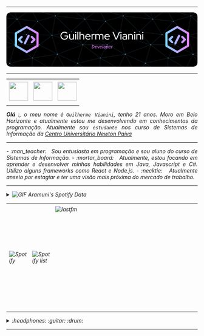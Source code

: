 ----

<div align="center">
<IMG alt="Header" src="https://github.com/GuilhermeVianini/GuilhermeVianini/blob/9abb6539927b32b51765972ddcda24f04707f33c/IMG/github-header-image.png"/>
</div>

-----

<div align="center">
<table>
<tr>
 <td align="center" colspan="11"></td>
</tr> 
<tr>
<td><a href="https://replit.com/@GuiVianini"><img src="https://github.com/GuilhermeVianini/GuilhermeVianini/main/IMG/replit2.png?raw=true" width="50px" height="50px"/></a>
</td>
<td><a href="mailto:guilhermevianinipereira@gmail.com" target="_blank"><img src="https://github.com/GuilhermeVianini/GuilhermeVianini/main/IMG/email-imagem.png?raw=true" width="50px" height="50px"/></a>
</td>
<td><a href="https://www.linkedin.com/in/guilherme-vianini-90174922b/" target="_blank"><img src="https://github.com/GuilhermeVianini/GuilhermeVianini/main/IMG/linkedin2.png?raw=true" width="50px" height="50px"/></a>
</td>

<!--<td><a href="https://slack.com/app_redirect?channel=UVD9N6VCL"><img src="https://github.com/joaopauloaramuni/joaopauloaramuni/blob/main/img/slack.png?raw=true" width="50px" height="50px"/></a>
</td>-->

</td>

</tr>
<tr>
 <td align="center" colspan="11"></td>
</tr> 
</table>

</div>
<div align="justify">
<i><b>Olá</b> :, o meu nome é <code>Guilherme Vianini</code>, tenho 21 anos. Moro em Belo Horizonte e atualmente estou me desenvolvendo em conhecimentos da programação.  Atualmente sou <code>estudante</code> nos curso de Sistemas de Informação da <a href="https://newtonpaiva.br/" target="_blank">Centro Universitário Newton Paiva</a>
</div>

-----

<div>
<div>

</div>

<div align="justify">
<p> 
- :man_teacher: &nbsp; Sou entusiasta em programação e sou aluno do curso de Sistemas de Informação.
- :mortar_board: &nbsp; Atualmente, estou focando em aprender e desenvolver minhas habilidades em Java, Javascript e C#. Utilizo alguns frameworks como React e Node.js. 
- :necktie: &nbsp; Atualmente anseio por estagiar e ter uma visão mais próxima do mercado de trabalho.
</p>
</div>


-----

<div>
<details>
<summary><img height="20" alt="GIF" src="https://joaopauloaramuni.github.io/image/spotify.gif?raw=true"/> Aramuni's Spotify Data</summary>
<img src="https://data-card-for-spotify.herokuapp.com/api/card?user_id=22lih5eniohc7dawfxohlo7wy" alt="Data Card for Spotify">
</details>
</div>

<div align="center">
<table>
<tr>
 <td align="center" colspan="3"></td>
</tr> 
<tr>
<td>
<img alt="Spotify" width="200px" height="270px" src="https://spotify-github-profile.kittinanx.com/api/view?uid=22lih5eniohc7dawfxohlo7wy&cover_image=true&theme=default&show_offline=false&background_color=121212&interchange=false"/>
</td>
<td>
<img alt="Spotify list" width="200px" height="270px" src="https://spotify-recently-played-readme.vercel.app/api?user=22lih5eniohc7dawfxohlo7wy&count=10"/>
</td>
<td>
<!-- <a href="https://twitter.com/joaoaramuni" target="_blank"><img align="right" width="400px" height="270px" alt="tweets" src="https://github-readme-twitter.gazf.vercel.app/api?id=joaoaramuni"/></a> -->
<a href="https://www.last.fm/pt/user/joaoaramuni" target="_blank"><img align="right" width="400px" height="270px" alt="lastfm" src="https://lastfm-recently-played.vercel.app/api?user=joaoaramuni&width=400"/></a>
</td>
</tr>
<tr>
 <td align="center" colspan="3"></td>
</tr> 
</table>
</div>

<div>
<details>
<summary>:headphones: :guitar: :drum:</summary>

[Charlie Brown Jr. - Céu Azul Ao Vivo - Chegou Quem Faltava](https://github.com/joaopauloaramuni/joaopauloaramuni/assets/58268075/c6568311-54c8-4c00-aced-26aacd69f8a1)

</details>
</div>

-----
